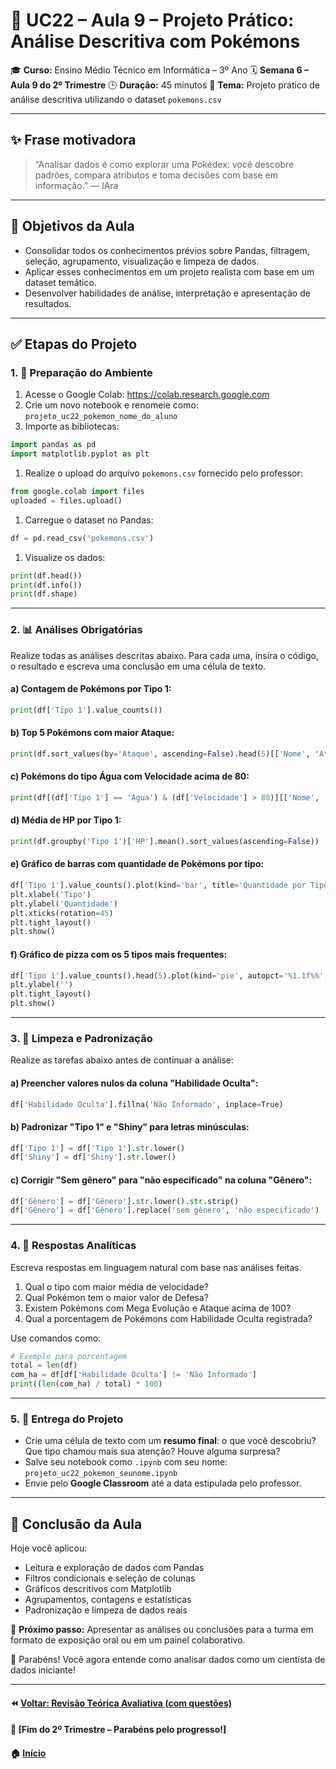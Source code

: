 # 📘 UC22 – Aula 9 – Projeto Prático: Análise Descritiva com Pokémons

🎓 **Curso:** Ensino Médio Técnico em Informática – 3º Ano
 🗓️ **Semana 6 – Aula 9 do 2º Trimestre**
 🕒 **Duração:** 45 minutos
 📍 **Tema:** Projeto prático de análise descritiva utilizando o dataset `pokemons.csv`

------

## ✨ Frase motivadora

> “Analisar dados é como explorar uma Pokédex: você descobre padrões, compara atributos e toma decisões com base em informação.” — IAra

------

## 🌟 Objetivos da Aula

- Consolidar todos os conhecimentos prévios sobre Pandas, filtragem, seleção, agrupamento, visualização e limpeza de dados.
- Aplicar esses conhecimentos em um projeto realista com base em um dataset temático.
- Desenvolver habilidades de análise, interpretação e apresentação de resultados.

------

## ✅ Etapas do Projeto

### 1. 🔄 **Preparação do Ambiente**

1. Acesse o Google Colab: https://colab.research.google.com
2. Crie um novo notebook e renomeie como: `projeto_uc22_pokemon_nome_do_aluno`
3. Importe as bibliotecas:

```python
import pandas as pd
import matplotlib.pyplot as plt
```

1. Realize o upload do arquivo `pokemons.csv` fornecido pelo professor:

```python
from google.colab import files
uploaded = files.upload()
```

1. Carregue o dataset no Pandas:

```python
df = pd.read_csv('pokemons.csv')
```

1. Visualize os dados:

```python
print(df.head())
print(df.info())
print(df.shape)
```

------

### 2. 📊 **Análises Obrigatórias**

Realize todas as análises descritas abaixo. Para cada uma, insira o código, o resultado e escreva uma conclusão em uma célula de texto.

#### a) Contagem de Pokémons por Tipo 1:

```python
print(df['Tipo 1'].value_counts())
```

#### b) Top 5 Pokémons com maior Ataque:

```python
print(df.sort_values(by='Ataque', ascending=False).head(5)[['Nome', 'Ataque']])
```

#### c) Pokémons do tipo Água com Velocidade acima de 80:

```python
print(df[(df['Tipo 1'] == 'Água') & (df['Velocidade'] > 80)][['Nome', 'Velocidade']])
```

#### d) Média de HP por Tipo 1:

```python
print(df.groupby('Tipo 1')['HP'].mean().sort_values(ascending=False))
```

#### e) Gráfico de barras com quantidade de Pokémons por tipo:

```python
df['Tipo 1'].value_counts().plot(kind='bar', title='Quantidade por Tipo')
plt.xlabel('Tipo')
plt.ylabel('Quantidade')
plt.xticks(rotation=45)
plt.tight_layout()
plt.show()
```

#### f) Gráfico de pizza com os 5 tipos mais frequentes:

```python
df['Tipo 1'].value_counts().head(5).plot(kind='pie', autopct='%1.1f%%', title='Top 5 Tipos')
plt.ylabel('')
plt.tight_layout()
plt.show()
```

------

### 3. 🧹 **Limpeza e Padronização**

Realize as tarefas abaixo antes de continuar a análise:

#### a) Preencher valores nulos da coluna "Habilidade Oculta":

```python
df['Habilidade Oculta'].fillna('Não Informado', inplace=True)
```

#### b) Padronizar "Tipo 1" e "Shiny" para letras minúsculas:

```python
df['Tipo 1'] = df['Tipo 1'].str.lower()
df['Shiny'] = df['Shiny'].str.lower()
```

#### c) Corrigir "Sem gênero" para "não especificado" na coluna "Gênero":

```python
df['Gênero'] = df['Gênero'].str.lower().str.strip()
df['Gênero'] = df['Gênero'].replace('sem gênero', 'não especificado')
```

------

### 4. 🧰 **Respostas Analíticas**

Escreva respostas em linguagem natural com base nas análises feitas.

1. Qual o tipo com maior média de velocidade?
2. Qual Pokémon tem o maior valor de Defesa?
3. Existem Pokémons com Mega Evolução e Ataque acima de 100?
4. Qual a porcentagem de Pokémons com Habilidade Oculta registrada?

Use comandos como:

```python
# Exemplo para porcentagem
total = len(df)
com_ha = df[df['Habilidade Oculta'] != 'Não Informado']
print((len(com_ha) / total) * 100)
```

------

### 5. 📄 **Entrega do Projeto**

- Crie uma célula de texto com um **resumo final**: o que você descobriu? Que tipo chamou mais sua atenção? Houve alguma surpresa?
- Salve seu notebook como `.ipynb` com seu nome: `projeto_uc22_pokemon_seunome.ipynb`
- Envie pelo **Google Classroom** até a data estipulada pelo professor.

------

## 📂 Conclusão da Aula

Hoje você aplicou:

- Leitura e exploração de dados com Pandas
- Filtros condicionais e seleção de colunas
- Gráficos descritivos com Matplotlib
- Agrupamentos, contagens e estatísticas
- Padronização e limpeza de dados reais

🔧 **Próximo passo:** Apresentar as análises ou conclusões para a turma em formato de exposição oral ou em um painel colaborativo.

💪 Parabéns! Você agora entende como analisar dados como um cientista de dados iniciante!

------

#### ⏪ [Voltar: Revisão Teórica Avaliativa (com questões)](aula08.md)  
#### 🏁 [Fim do 2º Trimestre – Parabéns pelo progresso!]
#### 🏠 [Início](../README.md)
